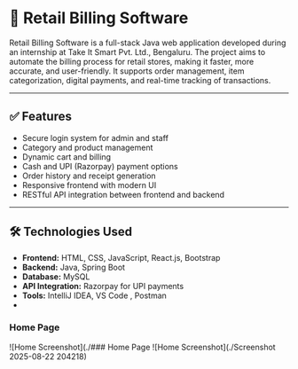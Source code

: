 
# 🧾 Retail Billing Software

Retail Billing Software is a full-stack Java web application developed during an internship at Take It Smart Pvt. Ltd., Bengaluru. The project aims to automate the billing process for retail stores, making it faster, more accurate, and user-friendly. It supports order management, item categorization, digital payments, and real-time tracking of transactions.

---

## ✅ Features

- Secure login system for admin and staff
- Category and product management
- Dynamic cart and billing
- Cash and UPI (Razorpay) payment options
- Order history and receipt generation
- Responsive frontend with modern UI
- RESTful API integration between frontend and backend

---

## 🛠️ Technologies Used

- **Frontend:** HTML, CSS, JavaScript, React.js, Bootstrap
- **Backend:** Java, Spring Boot
- **Database:** MySQL
- **API Integration:** Razorpay for UPI payments
- **Tools:** IntelliJ IDEA, VS Code , Postman
- 
### Home Page
![Home Screenshot](./### Home Page
![Home Screenshot](./Screenshot 2025-08-22 204218)
